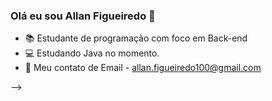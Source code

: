 ### Olá eu sou Allan Figueiredo 👋


- 📚 Estudante de programação com foco em Back-end
- 💻 Estudando Java no momento.
- 💬 Meu contato de Email - allan.figueiredo100@gmail.com

-->
